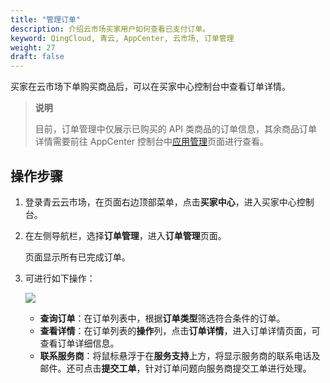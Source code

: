 ```yaml
---
title: "管理订单"
description: 介绍云市场买家用户如何查看已支付订单。
keyword: QingCloud, 青云, AppCenter, 云市场, 订单管理
weight: 27
draft: false
---
```


买家在云市场下单购买商品后，可以在买家中心控制台中查看订单详情。

> **说明**
>
> 目前，订单管理中仅展示已购买的 API 类商品的订单信息，其余商品订单详情需要前往 AppCenter 控制台中[应用管理](https://console.qingcloud.com/app_mgmt)页面进行查看。

## 操作步骤

1. 登录青云云市场，在页面右边顶部菜单，点击**买家中心**，进入买家中心控制台。

2. 在左侧导航栏，选择**订单管理**，进入**订单管理**页面。

   页面显示所有已完成订单。

3. 可进行如下操作：

   ![](../../_images/buyer_order_operation.png)

   - **查询订单**：在订单列表中，根据**订单类型**筛选符合条件的订单。
   - **查看详情**：在订单列表的**操作**列，点击**订单详情**，进入订单详情页面，可查看订单详细信息。
   - **联系服务商**：将鼠标悬浮于在**服务支持**上方，将显示服务商的联系电话及邮件。还可点击**提交工单**，针对订单问题向服务商提交工单进行处理。

   

